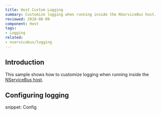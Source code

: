 ```yaml
---
title: Host Custom Logging
summary: Customize logging when running inside the NServiceBus host.
reviewed: 2018-08-09
component: Host
tags:
- Logging
related:
- nservicebus/logging
---
```



## Introduction

This sample shows how to customize logging when running inside the [NServiceBus host](/nservicebus/hosting/nservicebus-host/).


## Configuring logging

snippet: Config
